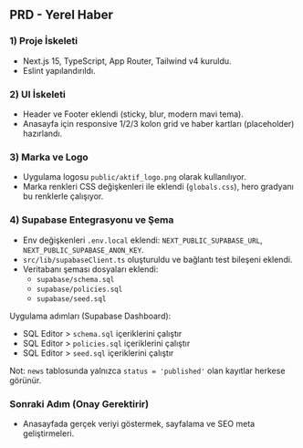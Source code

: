 ## PRD - Yerel Haber

### 1) Proje İskeleti
- Next.js 15, TypeScript, App Router, Tailwind v4 kuruldu.
- Eslint yapılandırıldı.

### 2) UI İskeleti
- Header ve Footer eklendi (sticky, blur, modern mavi tema).
- Anasayfa için responsive 1/2/3 kolon grid ve haber kartları (placeholder) hazırlandı.

### 3) Marka ve Logo
- Uygulama logosu `public/aktif_logo.png` olarak kullanılıyor.
- Marka renkleri CSS değişkenleri ile eklendi (`globals.css`), hero gradyanı bu renklerle çalışıyor.

### 4) Supabase Entegrasyonu ve Şema
- Env değişkenleri `.env.local` eklendi: `NEXT_PUBLIC_SUPABASE_URL`, `NEXT_PUBLIC_SUPABASE_ANON_KEY`.
- `src/lib/supabaseClient.ts` oluşturuldu ve bağlantı test bileşeni eklendi.
- Veritabanı şeması dosyaları eklendi:
  - `supabase/schema.sql`
  - `supabase/policies.sql`
  - `supabase/seed.sql`

Uygulama adımları (Supabase Dashboard):
- SQL Editor > `schema.sql` içeriklerini çalıştır
- SQL Editor > `policies.sql` içeriklerini çalıştır
- SQL Editor > `seed.sql` içeriklerini çalıştır

Not: `news` tablosunda yalnızca `status = 'published'` olan kayıtlar herkese görünür.

### Sonraki Adım (Onay Gerektirir)
- Anasayfada gerçek veriyi göstermek, sayfalama ve SEO meta geliştirmeleri.

